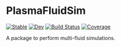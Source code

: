 # PlasmaFluidSim

[![Stable](https://img.shields.io/badge/docs-stable-blue.svg)](https://jqfeld.github.io/PlasmaFluidSim.jl/stable/)
[![Dev](https://img.shields.io/badge/docs-dev-blue.svg)](https://jqfeld.github.io/PlasmaFluidSim.jl/dev/)
[![Build Status](https://github.com/jqfeld/PlasmaFluidSim.jl/actions/workflows/CI.yml/badge.svg?branch=main)](https://github.com/jqfeld/PlasmaFluidSim.jl/actions/workflows/CI.yml?query=branch%3Amain)
[![Coverage](https://codecov.io/gh/jqfeld/PlasmaFluidSim.jl/branch/main/graph/badge.svg)](https://codecov.io/gh/jqfeld/PlasmaFluidSim.jl)

A package to perform multi-fluid simulations.
